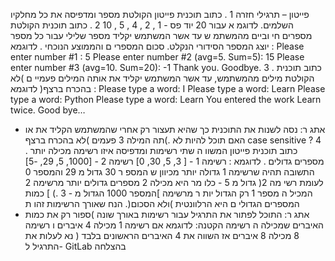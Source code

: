 פייטון – תרגילי חזרה
1
. כתוב תוכנית פייטון הקולטת מספר ומדפיסה את כל מחלקיו השלמים.
לדוגמ א עבור 20 יוד פס -
1 , 2 , 4 , 5 , 10
2
. כתוב תוכנית הקולטת מספרים חי וביים מהמשתמ ש עד אשר המשתמש יקליד מספר שלילי
עבור כל מספר יוצג המספר הסידורי הנקלט. סכום המספרי ם והממוצע הנוכחי .
לדוגמא :
Please enter number #1 : 5
Please enter number #2 (avg=5. Sum=5): 15
Please enter number #3 (avg=10. Sum=20): -1
Thank you. Goodbye.
3
. כתוב תוכנית הקולטת מילים מהמשתמש, עד אשר המשתמש יקליד את אותה המילים פעמיי ם )לא
בהכרח ברצף(
לדוגמא :
Please type a word: I
Please type a word: Learn
Please type a word: Python
Please type a word: Learn
You entered the work Learn twice. Good bye…
* אתג ר: נסה לשנות את התוכנית כך שהיא תעצור רק אחרי שהמשתמש הקליד את או תה המילה 3
פעמים )לא בהכרח ברצף(. האם תוכל להיות לא case sensitive ?
4
. כתוב תוכנית פייטון המשוו ה שתי רשימות ומדפיסה איזו רשימה מכילה יותר מספרים גדולים .
לדוגמא :
רשימה 1 -
[ 3, 5, 30, 0]
רשימה 2 -
[1000, 5, 29, -5]
התשובה תהיה שרשימה 1 גדולה יותר מכיוון ש המספ ר 30 גדול מ 29 והמספר 0 גדול מ 5 - כלו מר
היא מכילה 2 מספרים גדולים יותר מרשימה 2 )לעומת רשי מה 2 המכיל ה מספר 1 רק הגדול יות ר
מרשימה ]המספר 1000 הגדול מ - 3 .) ]
כמות המספרים הגדולי ם היא הרלוונטית )ולא הסכום(. הנח שאורך הרשימות זהו ת
* אתג ר: התוכל לפתור את התרגיל עבור רשימות באורך שונה )ספור רק את כמות האיברים
שמכילה ה רשימה הקטנה: לדוגמא אם רשימה 1 מכילה 4 איברים ו רשימה 8 מכילה 8 איברים אז
השווה את 4 האיברים הראשונים בלבד (
נא לעלות את התרגיל ל- GitLab
בהצלחה